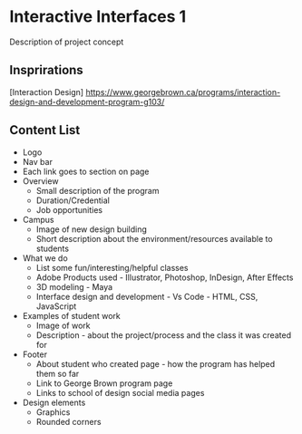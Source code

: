 # Interactive Interfaces 1
Description of project concept

## Insprirations
[Interaction Design] https://www.georgebrown.ca/programs/interaction-design-and-development-program-g103/


## Content List
- Logo
- Nav bar
 - Each link goes to section on page
- Overview
    - Small description of the program
    - Duration/Credential
    - Job opportunities
- Campus
    - Image of new design building
    - Short description about the environment/resources available to students
- What we do
    - List some fun/interesting/helpful classes
    - Adobe Products used - Illustrator, Photoshop, InDesign, After Effects
    - 3D modeling - Maya
    - Interface design and development - Vs Code - HTML, CSS, JavaScript
- Examples of student work
    - Image of work
    - Description - about the project/process and the class it was created for
- Footer
    - About student who created page - how the program has helped them so far
    - Link to George Brown program page
    - Links to school of design social media pages
- Design elements
    - Graphics
    - Rounded corners